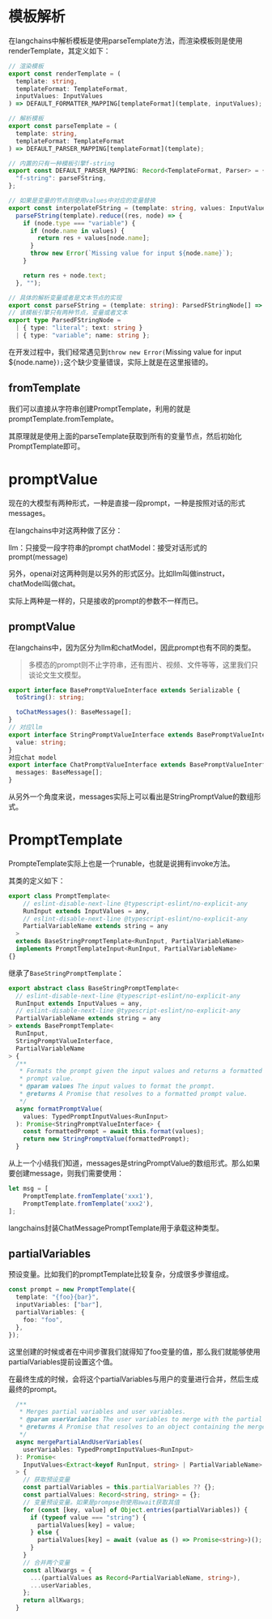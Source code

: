 # 模板解析
在langchains中解析模板是使用parseTemplate方法，而渲染模板则是使用renderTemplate，其定义如下：

```typescript
// 渲染模板
export const renderTemplate = (
  template: string,
  templateFormat: TemplateFormat,
  inputValues: InputValues
) => DEFAULT_FORMATTER_MAPPING[templateFormat](template, inputValues);

// 解析模板
export const parseTemplate = (
  template: string,
  templateFormat: TemplateFormat
) => DEFAULT_PARSER_MAPPING[templateFormat](template);

// 内置的只有一种模板引擎f-string
export const DEFAULT_PARSER_MAPPING: Record<TemplateFormat, Parser> = {
  "f-string": parseFString,
};

// 如果是变量的节点则使用values中对应的变量替换
export const interpolateFString = (template: string, values: InputValues) =>
  parseFString(template).reduce((res, node) => {
    if (node.type === "variable") {
      if (node.name in values) {
        return res + values[node.name];
      }
      throw new Error(`Missing value for input ${node.name}`);
    }

    return res + node.text;
  }, "");

// 具体的解析变量或者是文本节点的实现
export const parseFString = (template: string): ParsedFStringNode[] => {}
// 该模板引擎只有两种节点，变量或者文本
export type ParsedFStringNode =
  | { type: "literal"; text: string }
  | { type: "variable"; name: string };
```

在开发过程中，我们经常遇见到`throw new Error(`Missing value for input ${node.name}`);`这个缺少变量错误，实际上就是在这里报错的。

## fromTemplate
我们可以直接从字符串创建PromptTemplate，利用的就是promptTemplate.fromTemplate。

其原理就是使用上面的parseTemplate获取到所有的变量节点，然后初始化PromptTemplate即可。

# promptValue
现在的大模型有两种形式，一种是直接一段prompt，一种是按照对话的形式messages。

在langchains中对这两种做了区分：

llm：只接受一段字符串的prompt
chatModel：接受对话形式的prompt(message)

另外，openai对这两种则是以另外的形式区分。比如llm叫做instruct，chatModel叫做chat。

实际上两种是一样的，只是接收的prompt的参数不一样而已。

## promptValue
在langchains中，因为区分为llm和chatModel，因此prompt也有不同的类型。

> 多模态的prompt则不止字符串，还有图片、视频、文件等等，这里我们只谈论文生文模型。

```typescript
export interface BasePromptValueInterface extends Serializable {
  toString(): string;

  toChatMessages(): BaseMessage[];
}
// 对应llm
export interface StringPromptValueInterface extends BasePromptValueInterface {
  value: string;
}
对应chat model
export interface ChatPromptValueInterface extends BasePromptValueInterface {
  messages: BaseMessage[];
}
```

从另外一个角度来说，messages实际上可以看出是StringPromptValue的数组形式。

# PromptTemplate

PrompteTemplate实际上也是一个runable，也就是说拥有invoke方法。

其类的定义如下：

```typescript
export class PromptTemplate<
    // eslint-disable-next-line @typescript-eslint/no-explicit-any
    RunInput extends InputValues = any,
    // eslint-disable-next-line @typescript-eslint/no-explicit-any
    PartialVariableName extends string = any
  >
  extends BaseStringPromptTemplate<RunInput, PartialVariableName>
  implements PromptTemplateInput<RunInput, PartialVariableName>
{}
```

继承了`BaseStringPromptTemplate`：

```typescript
export abstract class BaseStringPromptTemplate<
  // eslint-disable-next-line @typescript-eslint/no-explicit-any
  RunInput extends InputValues = any,
  // eslint-disable-next-line @typescript-eslint/no-explicit-any
  PartialVariableName extends string = any
> extends BasePromptTemplate<
  RunInput,
  StringPromptValueInterface,
  PartialVariableName
> {
  /**
   * Formats the prompt given the input values and returns a formatted
   * prompt value.
   * @param values The input values to format the prompt.
   * @returns A Promise that resolves to a formatted prompt value.
   */
  async formatPromptValue(
    values: TypedPromptInputValues<RunInput>
  ): Promise<StringPromptValueInterface> {
    const formattedPrompt = await this.format(values);
    return new StringPromptValue(formattedPrompt);
  }
```

从上一个小结我们知道，messages是stringPromptValue的数组形式。那么如果要创建message，则我们需要使用：

```typescript
let msg = [
    PromptTemplate.fromTemplate('xxx1'),
    PromptTemplate.fromTemplate('xxx2'),
];
```

langchains封装ChatMessagePromptTemplate用于承载这种类型。

## partialVariables

预设变量。比如我们的promptTemplate比较复杂，分成很多步骤组成。

```typescript
const prompt = new PromptTemplate({
  template: "{foo}{bar}",
  inputVariables: ["bar"],
  partialVariables: {
    foo: "foo",
  },
});
```

这里创建的时候或者在中间步骤我们就得知了foo变量的值，那么我们就能够使用partialVariables提前设置这个值。

在最终生成的时候，会将这个partialVariables与用户的变量进行合并，然后生成最终的prompt。

```typescript
  /**
   * Merges partial variables and user variables.
   * @param userVariables The user variables to merge with the partial variables.
   * @returns A Promise that resolves to an object containing the merged variables.
   */
  async mergePartialAndUserVariables(
    userVariables: TypedPromptInputValues<RunInput>
  ): Promise<
    InputValues<Extract<keyof RunInput, string> | PartialVariableName>
  > {
    // 获取预设变量
    const partialVariables = this.partialVariables ?? {};
    const partialValues: Record<string, string> = {};
    // 变量预设变量。如果是prompse则使用await获取其值
    for (const [key, value] of Object.entries(partialVariables)) {
      if (typeof value === "string") {
        partialValues[key] = value;
      } else {
        partialValues[key] = await (value as () => Promise<string>)();
      }
    }
    // 合并两个变量
    const allKwargs = {
      ...(partialValues as Record<PartialVariableName, string>),
      ...userVariables,
    };
    return allKwargs;
  }
```










